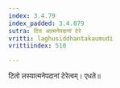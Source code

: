 ```yaml
---
index: 3.4.79
index_padded: 3.4.079
sutra: टित आत्मनेपदानां टेरे
vritti: laghusiddhantakaumudi
vrittiindex: 510

---
```

टितो लस्यात्मनेपदानां टेरेत्वम्। एधते॥